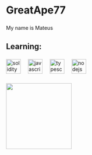 <h1 align="left">GreatApe77</h1>

###

<p align="left">My name is Mateus</p>

###

<h2 align="left">Learning:</h2>

###

<div align="left">
  <img src="https://skillicons.dev/icons?i=solidity" height="40" alt="solidity logo"  />
  <img width="12" />
  <img src="https://cdn.jsdelivr.net/gh/devicons/devicon/icons/javascript/javascript-original.svg" height="40" alt="javascript logo"  />
  <img width="12" />
  <img src="https://cdn.jsdelivr.net/gh/devicons/devicon/icons/typescript/typescript-original.svg" height="40" alt="typescript logo"  />
  <img width="12" />
  <img src="https://cdn.jsdelivr.net/gh/devicons/devicon/icons/nodejs/nodejs-original.svg" height="40" alt="nodejs logo"  />
</div>

###

<div align="left">
  <img height="180em" src="https://github-readme-stats.vercel.app/api/top-langs/?username=GreatApe77&layout=compact&langs_count=8&theme=cobalt"/>
</div>
